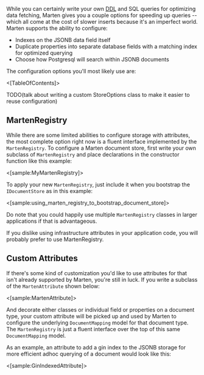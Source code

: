 <!--Title:Customizing Document Storage-->
<!--Url:customizing-->

While you can certainly write your own [DDL](https://en.wikipedia.org/wiki/Data_definition_language) 
and SQL queries for optimizing data fetching, Marten gives you a couple options for speeding up queries -- 
which all come at the cost of slower inserts because it's an imperfect world. Marten supports the ability to configure:

* Indexes on the JSONB data field itself
* Duplicate properties into separate database fields with a matching index for optimized querying
* Choose how Postgresql will search within JSONB documents

The configuration options you'll most likely use are:

<[TableOfContents]>


TODO(talk about writing a custom StoreOptions class to make it easier to reuse configuration)

## MartenRegistry

While there are some limited abilities to configure storage with attributes, the most complete option right now 
is a fluent interface implemented by the `MartenRegistry`. To configure a Marten document store, first write
your own subclass of `MartenRegistry` and place declarations in the constructor function like this example:

<[sample:MyMartenRegistry]>

To apply your new `MartenRegistry`, just include it when you bootstrap the `IDocumentStore` as in this example:

<[sample:using_marten_registry_to_bootstrap_document_store]>

Do note that you could happily use multiple `MartenRegistry` classes in larger applications if that is advantageous.

If you dislike using infrastructure attributes in your application code, you will probably prefer to use MartenRegistry.


## Custom Attributes

If there's some kind of customization you'd like to use attributes for that isn't already supported by Marten, 
you're still in luck. If you write a subclass of the `MartenAttribute` shown below:

<[sample:MartenAttribute]>

And decorate either classes or individual field or properties on a document type, your custom attribute will be
picked up and used by Marten to configure the underlying `DocumentMapping` model for that document type. The
`MartenRegistry` is just a fluent interface over the top of this same `DocumentMapping` model.

As an example, an attribute to add a gin index to the JSONB storage for more efficient adhoc querying of a document
would look like this:

<[sample:GinIndexedAttribute]>